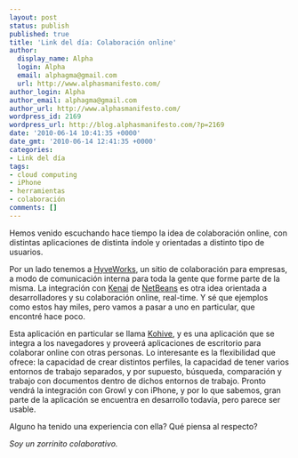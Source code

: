 ```yaml
---
layout: post
status: publish
published: true
title: 'Link del día: Colaboración online'
author:
  display_name: Alpha
  login: Alpha
  email: alphagma@gmail.com
  url: http://www.alphasmanifesto.com/
author_login: Alpha
author_email: alphagma@gmail.com
author_url: http://www.alphasmanifesto.com/
wordpress_id: 2169
wordpress_url: http://blog.alphasmanifesto.com/?p=2169
date: '2010-06-14 10:41:35 +0000'
date_gmt: '2010-06-14 12:41:35 +0000'
categories:
- Link del día
tags:
- cloud computing
- iPhone
- herramientas
- colaboración
comments: []
---
```


Hemos venido escuchando hace tiempo la idea de colaboración online, con distintas aplicaciones de distinta índole y orientadas a distinto tipo de usuarios.

Por un lado tenemos a <a href="http://www.hyveworks.com/">HyveWorks</a>, un sitio de colaboración para empresas, a modo de comunicación interna para toda la gente que forme parte de la misma. La integración con <a href="http://kenai.com/">Kenai</a> de <a href="http://netbeans.org/">NetBeans</a> es otra idea orientada a desarrolladores y su colaboración online, real-time. Y sé que ejemplos como estos hay miles, pero vamos a pasar a uno en particular, que encontré hace poco.

Esta aplicación en particular se llama <a href="https://www.kohive.com/">Kohive</a>, y es una aplicación que se integra a los navegadores y proveerá aplicaciones de escritorio para colaborar online con otras personas. Lo interesante es la flexibilidad que ofrece: la capacidad de crear distintos perfiles, la capacidad de tener varios entornos de trabajo separados, y por supuesto, búsqueda, comparación y trabajo con documentos dentro de dichos entornos de trabajo. Pronto vendrá la integración con Growl y con iPhone, y por lo que sabemos, gran parte de la aplicación se encuentra en desarrollo todavía, pero parece ser usable.

Alguno ha tenido una experiencia con ella? Qué piensa al respecto?

_Soy un zorrinito colaborativo._
